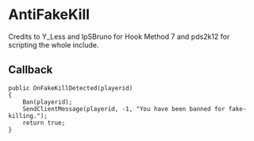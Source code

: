 AntiFakeKill
============
Credits to Y_Less and IpSBruno for Hook Method 7 and pds2k12 for scripting the whole include.

## Callback ##


	public OnFakeKillDetected(playerid)
	{
		Ban(playerid);
		SendClientMessage(playerid, -1, "You have been banned for fake-killing.");
		return true;
	}
